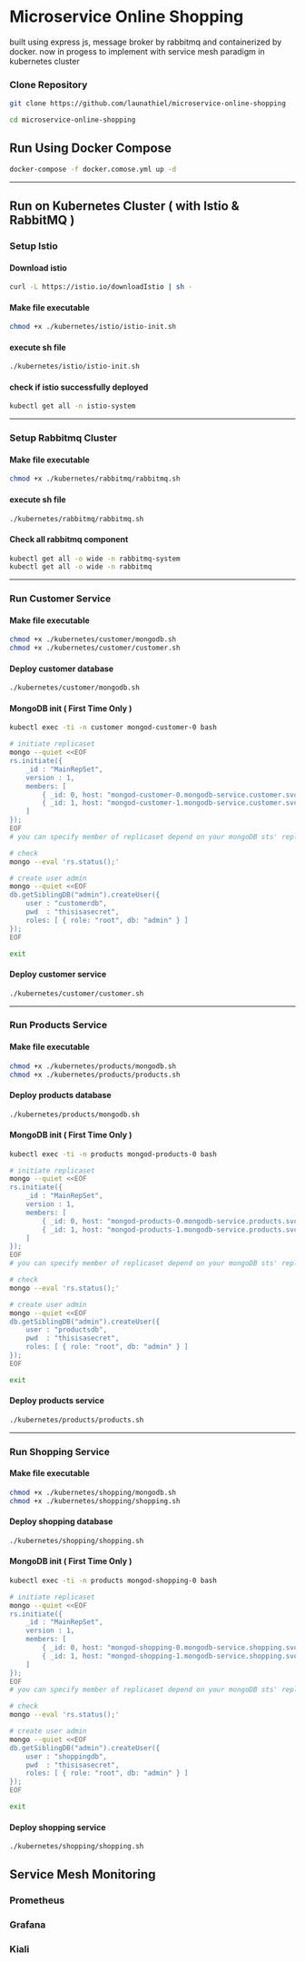 # Microservice Online Shopping
built using express js, message broker by rabbitmq and containerized by docker. now in progess to implement with service mesh paradigm in kubernetes cluster
### **Clone Repository** 
```bash
git clone https://github.com/launathiel/microservice-online-shopping

cd microservice-online-shopping
```
## Run Using Docker Compose
```bash
docker-compose -f docker.comose.yml up -d
```
---
## Run on Kubernetes Cluster ( with Istio & RabbitMQ )
### Setup Istio
#### Download istio
```bash
curl -L https://istio.io/downloadIstio | sh -
```
#### Make file executable
```bash
chmod +x ./kubernetes/istio/istio-init.sh
```
#### execute sh file
```bash
./kubernetes/istio/istio-init.sh
```
#### check if istio successfully deployed
```bash
kubectl get all -n istio-system
```
---
### Setup Rabbitmq Cluster
#### Make file executable
```bash
chmod +x ./kubernetes/rabbitmq/rabbitmq.sh
```
#### execute sh file
```bash
./kubernetes/rabbitmq/rabbitmq.sh
```
#### Check all rabbitmq component
```bash
kubectl get all -o wide -n rabbitmq-system
kubectl get all -o wide -n rabbitmq
```
---
### Run **Customer** Service
#### Make file executable
```bash
chmod +x ./kubernetes/customer/mongodb.sh
chmod +x ./kubernetes/customer/customer.sh
```
#### Deploy customer database
```bash
./kubernetes/customer/mongodb.sh 
```
#### MongoDB init ( First Time Only )
```bash
kubectl exec -ti -n customer mongod-customer-0 bash

# initiate replicaset
mongo --quiet <<EOF
rs.initiate({ 
    _id : "MainRepSet", 
    version : 1, 
    members: [
        { _id: 0, host: "mongod-customer-0.mongodb-service.customer.svc.cluster.local:27017" }, 
        { _id: 1, host: "mongod-customer-1.mongodb-service.customer.svc.cluster.local:27017" }
    ]
});
EOF
# you can specify member of replicaset depend on your mongoDB sts' replica

# check 
mongo --eval 'rs.status();'

# create user admin
mongo --quiet <<EOF
db.getSiblingDB("admin").createUser({
    user : "customerdb",
    pwd  : "thisisasecret",
    roles: [ { role: "root", db: "admin" } ]
});
EOF

exit
```
#### Deploy customer service
```bash
./kubernetes/customer/customer.sh 
```
---
### Run **Products** Service
#### Make file executable
```bash
chmod +x ./kubernetes/products/mongodb.sh
chmod +x ./kubernetes/products/products.sh
```
#### Deploy products database
```bash
./kubernetes/products/mongodb.sh 
```
#### MongoDB init ( First Time Only )
```bash
kubectl exec -ti -n products mongod-products-0 bash

# initiate replicaset
mongo --quiet <<EOF
rs.initiate({ 
    _id : "MainRepSet", 
    version : 1, 
    members: [
        { _id: 0, host: "mongod-products-0.mongodb-service.products.svc.cluster.local:27017" }, 
        { _id: 1, host: "mongod-products-1.mongodb-service.products.svc.cluster.local:27017" }
    ]
});
EOF
# you can specify member of replicaset depend on your mongoDB sts' replica

# check 
mongo --eval 'rs.status();'

# create user admin
mongo --quiet <<EOF
db.getSiblingDB("admin").createUser({
    user : "productsdb",
    pwd  : "thisisasecret",
    roles: [ { role: "root", db: "admin" } ]
});
EOF

exit
```
#### Deploy products service
```bash
./kubernetes/products/products.sh 
```
---
### Run **Shopping** Service
#### Make file executable
```bash
chmod +x ./kubernetes/shopping/mongodb.sh
chmod +x ./kubernetes/shopping/shopping.sh
```
#### Deploy shopping database
```bash
./kubernetes/shopping/shopping.sh 
```
#### MongoDB init ( First Time Only )
```bash
kubectl exec -ti -n products mongod-shopping-0 bash

# initiate replicaset
mongo --quiet <<EOF
rs.initiate({ 
    _id : "MainRepSet", 
    version : 1, 
    members: [
        { _id: 0, host: "mongod-shopping-0.mongodb-service.shopping.svc.cluster.local:27017" }, 
        { _id: 1, host: "mongod-shopping-1.mongodb-service.shopping.svc.cluster.local:27017" }
    ]
});
EOF
# you can specify member of replicaset depend on your mongoDB sts' replica

# check 
mongo --eval 'rs.status();'

# create user admin
mongo --quiet <<EOF
db.getSiblingDB("admin").createUser({
    user : "shoppingdb",
    pwd  : "thisisasecret",
    roles: [ { role: "root", db: "admin" } ]
});
EOF

exit
```
#### Deploy shopping service
```bash
./kubernetes/shopping/shopping.sh 
```

## Service Mesh Monitoring
### Prometheus
### Grafana
### Kiali